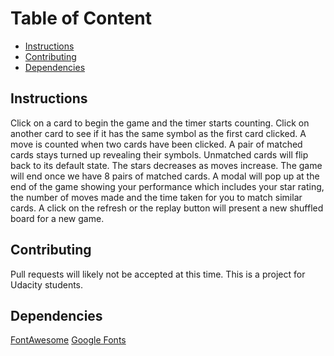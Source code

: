 # Table of Content
* [Instructions](#instructions)
* [Contributing](#contributing)
* [Dependencies](#dependencies)

## Instructions
Click on a card to begin the game and the timer starts counting.
Click on another card to see if it has the same symbol as the first card clicked.
A move is counted when two cards have been clicked.
A pair of matched cards stays turned up revealing their symbols.
Unmatched cards will flip back to its default state.
The stars decreases as moves increase.
The game will end once we have 8 pairs of matched cards.
A modal will pop up at the end of the game showing your performance which includes your star rating, the number of moves made and the time taken for you to match similar cards.
A click on the refresh or the replay button will present a new shuffled board for a new game.

## Contributing
Pull requests will likely not be accepted at this time. This is a project for Udacity students. 

## Dependencies
[FontAwesome](https://fontawesome.com/)
[Google Fonts](https://fonts.google.com/)